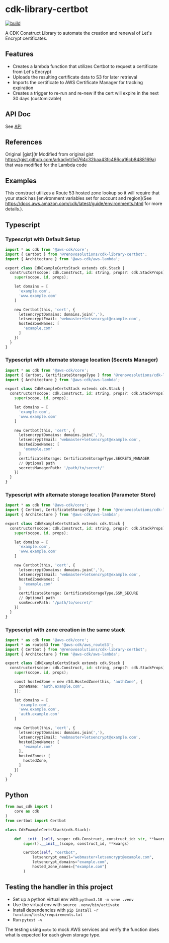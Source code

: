 # cdk-library-certbot

[![build](https://github.com/RenovoSolutions/cdk-library-certbot/actions/workflows/build.yml/badge.svg)](https://github.com/RenovoSolutions/cdk-library-certbotactions/workflows/build.yml)

A CDK Construct Library to automate the creation and renewal of Let's Encrypt certificates.

## Features

* Creates a lambda function that utilizes Certbot to request a certificate from Let's Encrypt
* Uploads the resulting certificate data to S3 for later retrieval
* Imports the certificate to AWS Certificate Manager for tracking expiration
* Creates a trigger to re-run and re-new if the cert will expire in the next 30 days (customizable)

## API Doc

See [API](API.md)

## References

Original [gist](# Modified from original gist https://gist.github.com/arkadiyt/5d764c32baa43fc486ca16cb8488169a) that was modified for the Lambda code

## Examples

This construct utilizes a Route 53 hosted zone lookup so it will require that your stack has [environment variables set for account and region](See https://docs.aws.amazon.com/cdk/latest/guide/environments.html for more details.).

## Typescript

### Typescript with Default Setup

```python
import * as cdk from '@aws-cdk/core';
import { Certbot } from '@renovosolutions/cdk-library-certbot';
import { Architecture } from '@aws-cdk/aws-lambda';

export class CdkExampleCertsStack extends cdk.Stack {
  constructor(scope: cdk.Construct, id: string, props?: cdk.StackProps) {
    super(scope, id, props);

    let domains = [
      'example.com',
      'www.example.com'
    ]

    new Certbot(this, 'cert', {
      letsencryptDomains: domains.join(','),
      letsencryptEmail: 'webmaster+letsencrypt@example.com',
      hostedZoneNames: [
        'example.com'
      ]
    })
  }
}
```

### Typescript with alternate storage location (Secrets Manager)

```python
import * as cdk from '@aws-cdk/core';
import { Certbot, CertificateStorageType } from '@renovosolutions/cdk-library-certbot';
import { Architecture } from '@aws-cdk/aws-lambda';

export class CdkExampleCertsStack extends cdk.Stack {
  constructor(scope: cdk.Construct, id: string, props?: cdk.StackProps) {
    super(scope, id, props);

    let domains = [
      'example.com',
      'www.example.com'
    ]

    new Certbot(this, 'cert', {
      letsencryptDomains: domains.join(','),
      letsencryptEmail: 'webmaster+letsencrypt@example.com',
      hostedZoneNames: [
        'example.com'
      ]
      certificateStorage: CertificateStorageType.SECRETS_MANAGER
      // Optional path
      secretsManagerPath: '/path/to/secret/'
    })
  }
}
```

### Typescript with alternate storage location (Parameter Store)

```python
import * as cdk from '@aws-cdk/core';
import { Certbot, CertificateStorageType } from '@renovosolutions/cdk-library-certbot';
import { Architecture } from '@aws-cdk/aws-lambda';

export class CdkExampleCertsStack extends cdk.Stack {
  constructor(scope: cdk.Construct, id: string, props?: cdk.StackProps) {
    super(scope, id, props);

    let domains = [
      'example.com',
      'www.example.com'
    ]

    new Certbot(this, 'cert', {
      letsencryptDomains: domains.join(','),
      letsencryptEmail: 'webmaster+letsencrypt@example.com',
      hostedZoneNames: [
        'example.com'
      ]
      certificateStorage: CertificateStorageType.SSM_SECURE
      // Optional path
      ssmSecurePath: '/path/to/secret/'
    })
  }
}
```

### Typescript with zone creation in the same stack

```python
import * as cdk from '@aws-cdk/core';
import * as route53 from '@aws-cdk/aws_route53';
import { Certbot } from '@renovosolutions/cdk-library-certbot';
import { Architecture } from '@aws-cdk/aws-lambda';

export class CdkExampleCertsStack extends cdk.Stack {
  constructor(scope: cdk.Construct, id: string, props?: cdk.StackProps) {
    super(scope, id, props);

    const hostedZone = new r53.HostedZone(this, 'authZone', {
      zoneName: 'auth.example.com',
    });

    let domains = [
      'example.com',
      'www.example.com',
      'auth.example.com'
    ]

    new Certbot(this, 'cert', {
      letsencryptDomains: domains.join(','),
      letsencryptEmail: 'webmaster+letsencrypt@example.com',
      hostedZoneNames: [
        'example.com'
      ],
      hostedZones: [
        hostedZone,
      ]
    })
  }
}
```

## Python

```python
from aws_cdk import (
    core as cdk
)
from certbot import Certbot

class CdkExampleCertsStack(cdk.Stack):

    def __init__(self, scope: cdk.Construct, construct_id: str, **kwargs) -> None:
        super().__init__(scope, construct_id, **kwargs)

        Certbot(self, "certbot",
            letsencrypt_email="webmaster+letsencrypt@example.com",
            letsencrypt_domains="example.com",
            hosted_zone_names=["example.com"]
        )
```

## Testing the handler in this project

* Set up a python virtual env with `python3.10 -m venv .venv`
* Use the virtual env with `source .venv/bin/activate`
* Install dependencies with `pip install -r function/tests/requirements.txt`
* Run `pytest -v`

The testing using `moto` to mock AWS services and verify the function does what is expected for each given storage type.
